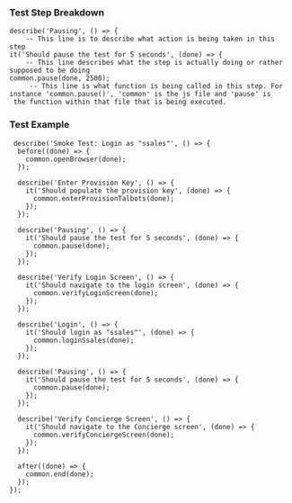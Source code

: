 ### Test Step Breakdown


    describe('Pausing', () => { 
        -- This line is to describe what action is being taken in this step 
    it('Should pause the test for 5 seconds', (done) => { 
        -- This line describes what the step is actually doing or rather supposed to be doing 
    common.pause(done, 2500); 
         -- This line is what function is being called in this step. For instance 'common.pause()', 'common' is the js file and 'pause' is 
     the function within that file that is being executed.   

### Test Example

     describe('Smoke Test: Login as "ssales"', () => {
      before((done) => {
        common.openBrowser(done);
      });

      describe('Enter Provision Key', () => {
        it('Should populate the provision key', (done) => {
          common.enterProvisionTalbots(done);
        });
      });

      describe('Pausing', () => {
        it('Should pause the test for 5 seconds', (done) => {
          common.pause(done);
        });
      });

      describe('Verify Login Screen', () => {
        it('Should navigate to the login screen', (done) => {
          common.verifyLoginScreen(done);
        });
      });

      describe('Login', () => {
        it('Should login as "ssales"', (done) => {
          common.loginSsales(done);
        });
      });

      describe('Pausing', () => {
        it('Should pause the test for 5 seconds', (done) => {
          common.pause(done);
        });
      });

      describe('Verify Concierge Screen', () => {
        it('Should navigate to the Concierge screen', (done) => {
          common.verifyConciergeScreen(done);
        });
      });

      after((done) => {
        common.end(done);
      });
    });
